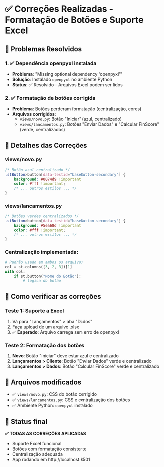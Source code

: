 # ✅ Correções Realizadas - Formatação de Botões e Suporte Excel

## 🔧 Problemas Resolvidos

### 1. ✅ Dependência openpyxl instalada
- **Problema**: "Missing optional dependency 'openpyxl'"
- **Solução**: Instalado `openpyxl` no ambiente Python
- **Status**: ✅ Resolvido - Arquivos Excel podem ser lidos

### 2. ✅ Formatação de botões corrigida
- **Problema**: Botões perderam formatação (centralização, cores)
- **Arquivos corrigidos**:
  - `views/novo.py`: Botão "Iniciar" (azul, centralizado)
  - `views/lancamentos.py`: Botões "Enviar Dados" e "Calcular FinScore" (verde, centralizados)

## 🎨 Detalhes das Correções

### views/novo.py
```css
/* Botão azul centralizado */
.stButton>button[data-testid="baseButton-secondary"] {
    background: #0074d9 !important;
    color: #fff !important;
    /* ... outros estilos ... */
}
```

### views/lancamentos.py  
```css
/* Botões verdes centralizados */
.stButton>button[data-testid="baseButton-secondary"] {
    background: #5ea68d !important;
    color: #fff !important;
    /* ... outros estilos ... */
}
```

### Centralização implementada:
```python
# Padrão usado em ambos os arquivos
col = st.columns([3, 2, 3])[1]
with col:
    if st.button("Nome do Botão"):
        # lógica do botão
```

## 🧪 Como verificar as correções

### Teste 1: Suporte a Excel
1. Vá para "Lançamentos" > aba "Dados"  
2. Faça upload de um arquivo .xlsx
3. ✅ **Esperado**: Arquivo carrega sem erro de openpyxl

### Teste 2: Formatação dos botões
1. **Novo**: Botão "Iniciar" deve estar azul e centralizado
2. **Lançamentos > Cliente**: Botão "Enviar Dados" verde e centralizado  
3. **Lançamentos > Dados**: Botão "Calcular FinScore" verde e centralizado

## 📁 Arquivos modificados
- ✅ `views/novo.py`: CSS do botão corrigido
- ✅ `views/lancamentos.py`: CSS e centralização dos botões
- ✅ Ambiente Python: `openpyxl` instalado

## 🎯 Status final
**✅ TODAS AS CORREÇÕES APLICADAS**
- Suporte Excel funcional
- Botões com formatação consistente  
- Centralização adequada
- App rodando em http://localhost:8501